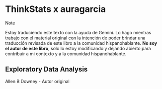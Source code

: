 # ThinkStats x auragarcia

> [!Note]
> Estoy traduciendo este texto con la ayuda de Gemini. Lo hago mientras trabajo con el material original con la intención de poder brindar una traducción revisada de este libro a la comunidad hispanohablante. **No soy el autor de este libro**, solo lo estoy modificando y dejando abierto para contribuir a mi contexto y a la comunidad hispanohablante.

## Exploratory Data Analysis

Allen B Downey - Autor original
